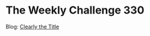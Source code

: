 # The Weekly Challenge 330

Blog: [Clearly the Title](https://dev.to/simongreennet/weekly-challenge-clearly-the-title-4bom)

